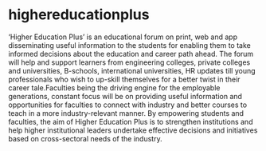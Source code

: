 # highereducationplus
‘Higher Education Plus’ is an educational forum on print, web and app disseminating useful information to the students for enabling them to take informed decisions about the education and career path ahead. The forum will help and support learners from engineering colleges, private colleges and universities, B-schools, international universities, HR updates till young professionals who wish to up-skill themselves for a better twist in their career tale.Faculties being the driving engine for the employable generations, constant focus will be on providing useful information and opportunities for faculties to connect with industry and better courses to teach in a more industry-relevant manner.  By empowering students and faculties, the aim of Higher Education Plus is to strengthen institutions and help higher institutional leaders undertake effective decisions and initiatives based on cross-sectoral needs of the industry.
